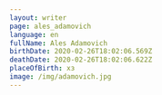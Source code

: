 ```yaml
---
layout: writer
page: ales_adamovich
language: en
fullName: Ales Adamovich
birthDate: 2020-02-26T18:02:06.569Z
deathDate: 2020-02-26T18:02:06.622Z
placeOfBirth: хз
image: /img/adamovich.jpg
---
```


